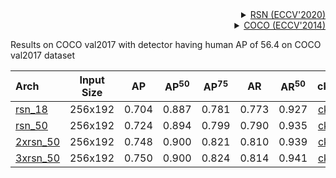 <!-- [ALGORITHM] -->

<details>
<summary align="right"><a href="https://link.springer.com/chapter/10.1007/978-3-030-58580-8_27">RSN (ECCV'2020)</a></summary>

```bibtex
@misc{cai2020learning,
    title={Learning Delicate Local Representations for Multi-Person Pose Estimation},
    author={Yuanhao Cai and Zhicheng Wang and Zhengxiong Luo and Binyi Yin and Angang Du and Haoqian Wang and Xinyu Zhou and Erjin Zhou and Xiangyu Zhang and Jian Sun},
    year={2020},
    eprint={2003.04030},
    archivePrefix={arXiv},
    primaryClass={cs.CV}
}
```

</details>

<!-- [DATASET] -->

<details>
<summary align="right"><a href="https://link.springer.com/chapter/10.1007/978-3-319-10602-1_48">COCO (ECCV'2014)</a></summary>

```bibtex
@inproceedings{lin2014microsoft,
  title={Microsoft coco: Common objects in context},
  author={Lin, Tsung-Yi and Maire, Michael and Belongie, Serge and Hays, James and Perona, Pietro and Ramanan, Deva and Doll{\'a}r, Piotr and Zitnick, C Lawrence},
  booktitle={European conference on computer vision},
  pages={740--755},
  year={2014},
  organization={Springer}
}
```

</details>

Results on COCO val2017 with detector having human AP of 56.4 on COCO val2017 dataset

| Arch                                          | Input Size |  AP   | AP<sup>50</sup> | AP<sup>75</sup> |  AR   | AR<sup>50</sup> |                     ckpt                      |                      log                      |
| :-------------------------------------------- | :--------: | :---: | :-------------: | :-------------: | :---: | :-------------: | :-------------------------------------------: | :-------------------------------------------: |
| [rsn_18](/configs/body_2d_keypoint/topdown_heatmap/coco/td-hm_rsn18_8xb32-210e_coco-256x192.py) |  256x192   | 0.704 |      0.887      |      0.781      | 0.773 |      0.927      | [ckpt](https://download.openmmlab.com/mmpose/v1/body_2d_keypoint/topdown_heatmap/coco/td-hm_rsn18_8xb32-210e_coco-256x192-9049ed09_20221013.pth) | [log](https://download.openmmlab.com/mmpose/v1/body_2d_keypoint/topdown_heatmap/coco/td-hm_rsn18_8xb32-210e_coco-256x192_20221013.log) |
| [rsn_50](/configs/body_2d_keypoint/topdown_heatmap/coco/td-hm_rsn50_8xb32-210e_coco-256x192.py) |  256x192   | 0.724 |      0.894      |      0.799      | 0.790 |      0.935      | [ckpt](https://download.openmmlab.com/mmpose/v1/body_2d_keypoint/topdown_heatmap/coco/td-hm_rsn50_8xb32-210e_coco-256x192-c35901d5_20221013.pth) | [log](https://download.openmmlab.com/mmpose/v1/body_2d_keypoint/topdown_heatmap/coco/td-hm_rsn50_8xb32-210e_coco-256x192_20221013.log) |
| [2xrsn_50](/configs/body_2d_keypoint/topdown_heatmap/coco/td-hm_2xrsn50_8xb32-210e_coco-256x192.py) |  256x192   | 0.748 |      0.900      |      0.821      | 0.810 |      0.939      | [ckpt](https://download.openmmlab.com/mmpose/v1/body_2d_keypoint/topdown_heatmap/coco/td-hm_2xrsn50_8xb32-210e_coco-256x192-9ede341e_20221013.pth) | [log](https://download.openmmlab.com/mmpose/v1/body_2d_keypoint/topdown_heatmap/coco/td-hm_2xrsn50_8xb32-210e_coco-256x192_20221013.log) |
| [3xrsn_50](/configs/body_2d_keypoint/topdown_heatmap/coco/td-hm_3xrsn50_8xb32-210e_coco-256x192.py) |  256x192   | 0.750 |      0.900      |      0.824      | 0.814 |      0.941      | [ckpt](https://download.openmmlab.com/mmpose/v1/body_2d_keypoint/topdown_heatmap/coco/td-hm_3xrsn50_8xb32-210e_coco-256x192-c3e3c4fe_20221013.pth) | [log](https://download.openmmlab.com/mmpose/v1/body_2d_keypoint/topdown_heatmap/coco/td-hm_3xrsn50_8xb32-210e_coco-256x192_20221013.log) |
